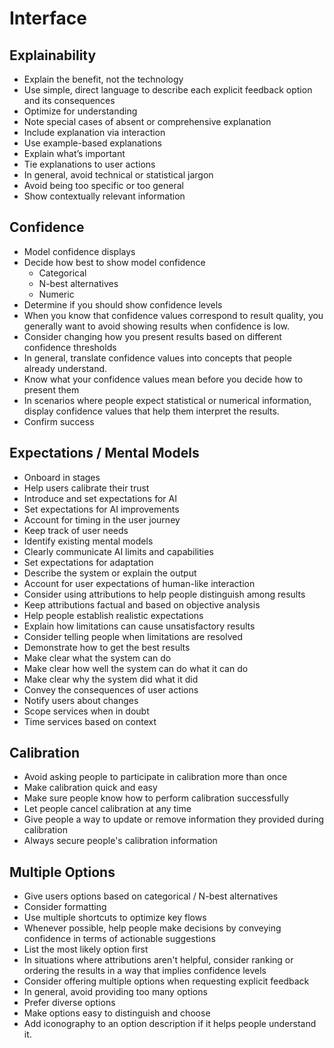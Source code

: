 # Interface

## Explainability

- Explain the benefit, not the technology
- Use simple, direct language to describe each explicit feedback option and its consequences
- Optimize for understanding
- Note special cases of absent or comprehensive explanation
- Include explanation via interaction
- Use example-based explanations
- Explain what’s important
- Tie explanations to user actions
- In general, avoid technical or statistical jargon
- Avoid being too specific or too general
- Show contextually relevant information

## Confidence

- Model confidence displays
- Decide how best to show model confidence
  - Categorical
  - N-best alternatives
  - Numeric
- Determine if you should show confidence levels
- When you know that confidence values correspond to result quality, you generally want to avoid showing results when confidence is low.
- Consider changing how you present results based on different confidence thresholds
- In general, translate confidence values into concepts that people already understand.
- Know what your confidence values mean before you decide how to present them
- In scenarios where people expect statistical or numerical information, display confidence values that help them interpret the results.
- Confirm success

## Expectations / Mental Models

- Onboard in stages
- Help users calibrate their trust
- Introduce and set expectations for AI
- Set expectations for AI improvements
- Account for timing in the user journey
- Keep track of user needs
- Identify existing mental models
- Clearly communicate AI limits and capabilities
- Set expectations for adaptation
- Describe the system or explain the output
- Account for user expectations of human-like interaction
- Consider using attributions to help people distinguish among results
- Keep attributions factual and based on objective analysis
- Help people establish realistic expectations
- Explain how limitations can cause unsatisfactory results
- Consider telling people when limitations are resolved
- Demonstrate how to get the best results
- Make clear what the system can do
- Make clear how well the system can do what it can do
- Make clear why the system did what it did
- Convey the consequences of user actions
- Notify users about changes
- Scope services when in doubt
- Time services based on context

## Calibration

- Avoid asking people to participate in calibration more than once
- Make calibration quick and easy
- Make sure people know how to perform calibration successfully
- Let people cancel calibration at any time
- Give people a way to update or remove information they provided during calibration
- Always secure people's calibration information

## Multiple Options

- Give users options based on categorical / N-best alternatives
- Consider formatting
- Use multiple shortcuts to optimize key flows
- Whenever possible, help people make decisions by conveying confidence in terms of actionable suggestions
- List the most likely option first
- In situations where attributions aren't helpful, consider ranking or ordering the results in a way that implies confidence levels
- Consider offering multiple options when requesting explicit feedback
- In general, avoid providing too many options
- Prefer diverse options
- Make options easy to distinguish and choose
- Add iconography to an option description if it helps people understand it.
